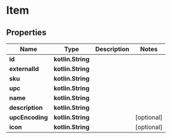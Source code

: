 
# Item

## Properties
| Name | Type | Description | Notes |
| ------------ | ------------- | ------------- | ------------- |
| **id** | **kotlin.String** |  |  |
| **externalId** | **kotlin.String** |  |  |
| **sku** | **kotlin.String** |  |  |
| **upc** | **kotlin.String** |  |  |
| **name** | **kotlin.String** |  |  |
| **description** | **kotlin.String** |  |  |
| **upcEncoding** | **kotlin.String** |  |  [optional] |
| **icon** | **kotlin.String** |  |  [optional] |



